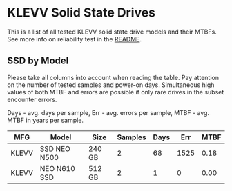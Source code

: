 KLEVV Solid State Drives
========================

This is a list of all tested KLEVV solid state drive models and their MTBFs. See
more info on reliability test in the [README](https://github.com/linuxhw/SMART).

SSD by Model
------------

Please take all columns into account when reading the table. Pay attention on the
number of tested samples and power-on days. Simultaneous high values of both MTBF
and errors are possible if only rare drives in the subset encounter errors.

Days - avg. days per sample,
Err  - avg. errors per sample,
MTBF - avg. MTBF in years per sample.

| MFG       | Model              | Size   | Samples | Days  | Err   | MTBF |
|-----------|--------------------|--------|---------|-------|-------|------|
| KLEVV     | SSD NEO N500       | 240 GB | 2       | 68    | 1525  | 0.18   |
| KLEVV     | NEO N610 SSD       | 512 GB | 2       | 1     | 0     | 0.00   |
